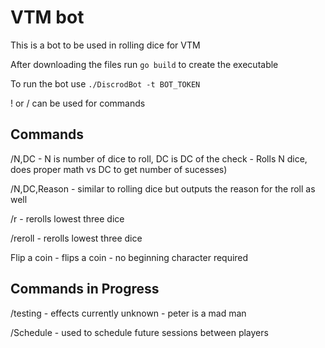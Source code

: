 # VTM bot
This is a bot to be used in rolling dice for VTM

After downloading the files run `go build` to create the executable

To run the bot use `./DiscrodBot -t BOT_TOKEN`

! or / can be used for commands

## Commands
/N,DC - N is number of dice to roll, DC is DC of the check - Rolls N dice, does proper math vs DC to get number of sucesses)

/N,DC,Reason - similar to rolling dice but outputs the reason for the roll as well

/r - rerolls lowest three dice

/reroll - rerolls lowest three dice

Flip a coin - flips a coin - no beginning character required

## Commands in Progress
/testing - effects currently unknown - peter is a mad man

/Schedule - used to schedule future sessions between players



